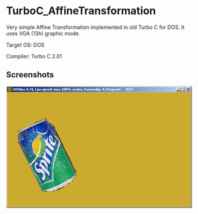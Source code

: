 # TurboC_AffineTransformation

Very simple Affine Transformation implemented in old Turbo C for DOS. It uses VGA (13h) graphic mode.

Target OS: DOS

Compiler: Turbo C 2.01


## Screenshots

![Screenshot](https://raw.githubusercontent.com/leonardo-ono/TurboC_AffineTransformation/master/screenshot.png)
